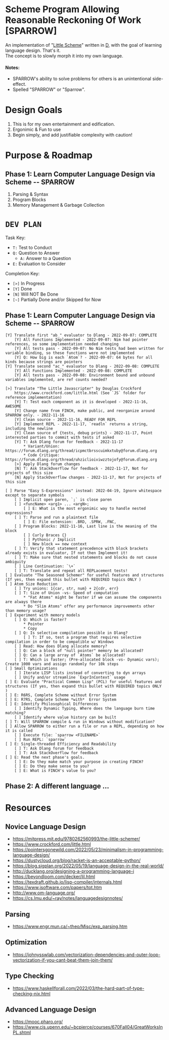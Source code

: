 # **S**cheme **P**rogram **A**llowing **R**easonable **R**eckoning **O**f **W**ork [SPARROW]
An implementation of "[Little Scheme](https://mitpress.mit.edu/9780262560993/the-little-schemer/)" written in [D](https://dlang.org/), with the goal of learning language design.  That's it.  
The concept is to slowly morph it into my own language. 

#### Notes: 
* SPARROW's ability to solve problems for others is an unintentional side-effect.  
* Spelled "SPARROW" or "Sparrow".

# Design Goals
1. This is for my own entertainment and edification.
1. Ergonimic & Fun to use
1. Begin simply, and add justifiable complexity with caution!

# Purpose & Roadmap
## Phase 1: Learn Computer Language Design via Scheme -- SPARROW
1. Parsing & Syntax
1. Program Blocks
1. Memory Management & Garbage Collection


# `DEV PLAN` 
Task Key:  
* `T:` Test to Conduct
* `Q:` Question to Answer
    - `A:` Answer to a Question
* `E:` Evaluation to Consider  

Completion Key:
* `[>]` In Progress
* `[Y]` Done
* `[N]` Will NOT Be Done
* `[~]` Partially Done and/or Skipped for Now

## Phase 1: Learn Computer Language Design via Scheme -- SPARROW
```
[Y] Translate first "ab_" evaluator to Dlang - 2022-09-07: COMPLETE
    [Y] All Functions Implemented - 2022-09-07: Nim had pointer references, so some implementation needed changing
    [Y] All tests pass - 2022-09-07: No Nim tests had been written for variable binding, so these functions were not implemented
    [Y] Q: How big is each `Atom`? - 2022-09-07: 64 bytes for all kinds because strings are pointers
[Y] Translate second "ac_" evaluator to Dlang - 2022-09-08: COMPLETE
    [Y] All Functions Implemented - 2022-09-08: COMPLETE
    [Y] All tests pass - 2022-09-08: Environment bound and unbound variables implemented, are ref counts needed?

[>] Translate "The Little Javascripter" by Douglas Crockford
    https://www.crockford.com/little.html (See `JS` folder for reference implementation)
    [Y] T: Test each component as it is developed - 2022-11-16, AWESOME
    [Y] Change name from FINCH, make public, and reorganize around SPARROW only. - 2022-11-16
    [Y] Clean source - 2022-11-16, READY FOR REPL
    [Y] Implement REPL - 2022-11-17, `readln` returns a string, including the newline
    [Y] Clean source of {tests, debug prints} - 2022-11-17, Point interested parties to commit with tests if asked
    [Y] T: Ask Dlang forum for feedback - 2022-11-17
        * Variant/Union: https://forum.dlang.org/thread/icpmctbrsscuimkxtuby@forum.dlang.org
        * Code Critique: https://forum.dlang.org/thread/uhziclioiviwzztojofy@forum.dlang.org
    [>] Apply Dlang forum changes
    [N] T: Ask StackOverflow for feedback - 2022-11-17, Not for projects of this size
    [N] Apply StackOverflow changes - 2022-11-17, Not for projects of this size
    
[ ] Parse "Easy S-Expressions" instead: 2022-04-19, Ignore whitespace except to separate symbols
    [ ] Implicit open paren, `;` is close paren
    [ ] <funcName> <arg1> ... <argN>;
        [ ] E: What is the most ergonimic way to handle nested expressions?
    [ ] T: Parse and run a plaintext file
        [ ] E: File extension: .BRD, .SPRW, .FNC,
    [ ] Program Blocks: 2022-11-16, Last line is the meaning of the block
        [ ] Curly Braces {}
        [ ] Pythonic / Implicit
        [ ] New block == new context
    [ ] T: Verify that statement precedence with block brackets already exists in evaluator, If not then Implement it! 
    [ ] T: Make sure that nested statements and blocks do not cause ambiguity
    [ ] Line Continuation: `\+`    
    [ ] T: Translate and repeat all REPLacement tests!
[ ] Evaluate "The Seasoned Schemer" for useful features and structures (If yes, then expand this bullet with REQUIRED topics ONLY )
[ ] Atom Size Reduction
    [ ] Try unions: 1{car, str, num} + 2{cdr, err}
    [ ] T: Size of Union -vs- Speed of computation
        * "Fat Atoms" might be faster if we can assume the components are always there
        * Do "Slim Atoms" offer any performance improvements other than memory usage?
[ ] Experiment with memory models
    [ ] Q: Which is faster? 
        * Pointer
        * Copy
    [ ] Q: Is selective compilation possible in Dlang?
        [ ] T: If so, test a program that requires selective compilation in order to be compatible w/ Windows
    [ ] Read: How does Dlang allocate memory?
    [ ] Q: Can a block of "null pointer" memory be allocated?
    [ ] Q: Can a large array of `Atoms` be allocated? 
    [ ] T: Which is faster; (Pre-allocated block -vs- Dynamic vars); Create 1000 vars and assign randomly for 10k steps
[ ] Small Optimizations
    [ ] Iterate LISP lists instead of converting to dyn arrays
    [ ] Unify and/or streamline `ExprInContext` usage
[ ] E: Evaluate "Practical Common Lisp" (PCL) for useful features and structures (If yes, then expand this bullet with REQUIRED topics ONLY )
[ ] E: R6RS, Complete Scheme without Error System
[ ] E: R7RS, Complete Scheme *with*  Error System
[ ] E: Identify Philosophical Differences
    [ ] Identify Dynamic Typing, Where does the language burn time matching?
    [ ] Identify where value history can be built
[ ] T: Will SPARROW compile & run in Windows without modification?
[ ] Allow SPARROW to either run a file or run a REPL, depending on how it is called
    [ ] Execute file: `sparrow <FILENAME>`
    [ ] Run REPL: `sparrow`
[ ] E: Single-threaded Efficiency and Readability
    [ ] T: Ask Dlang forum for feedback
    [ ] T: Ask StackOverflow for feedback
[ ] E: Read the next phase's goals.  
    [ ] E: Do they make match your purpose in creating FINCH?
    [ ] E: Do they make sense to you?
    [ ] E: What is FINCH's value to you?
```

## Phase 2: A different language ...

# Resources
## Novice Language Design
* https://mitpress.mit.edu/9780262560993/the-little-schemer/
* https://www.crockford.com/little.html
* https://pointersgonewild.com/2022/05/23/minimalism-in-programming-language-design/
* https://dustycloud.org/blog/racket-is-an-acceptable-python/
* https://blog.sigplan.org/2022/05/19/language-design-in-the-real-world/
* http://ducklang.org/designing-a-programming-language-i
* https://beyondloom.com/decker/lil.html
* https://texdraft.github.io/lisp-compiler/internals.html
* https://www.jsoftware.com/papers/tot.htm
* http://www.om-language.org/
* https://cs.lmu.edu/~ray/notes/languagedesignnotes/
## Parsing
* https://www.engr.mun.ca/~theo/Misc/exp_parsing.htm
## Optimization
* https://johnysswlab.com/vectorization-dependencies-and-outer-loop-vectorization-if-you-cant-beat-them-join-them/
## Type Checking
* https://www.haskellforall.com/2022/03/the-hard-part-of-type-checking-nix.html
## Advanced Language Design
* https://mooc.pharo.org/
* https://www.cis.upenn.edu/~bcpierce/courses/670Fall04/GreatWorksInPL.shtml